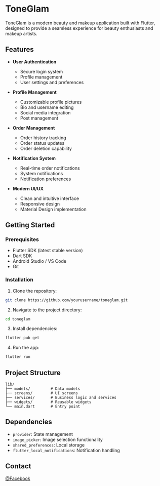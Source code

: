 # ToneGlam

ToneGlam is a modern beauty and makeup application built with Flutter, designed to provide a seamless experience for beauty enthusiasts and makeup artists.

## Features

- **User Authentication**
  - Secure login system
  - Profile management
  - User settings and preferences

- **Profile Management**
  - Customizable profile pictures
  - Bio and username editing
  - Social media integration
  - Post management

- **Order Management**
  - Order history tracking
  - Order status updates
  - Order deletion capability

- **Notification System**
  - Real-time order notifications
  - System notifications
  - Notification preferences

- **Modern UI/UX**
  - Clean and intuitive interface
  - Responsive design
  - Material Design implementation

## Getting Started

### Prerequisites

- Flutter SDK (latest stable version)
- Dart SDK
- Android Studio / VS Code
- Git

### Installation

1. Clone the repository:
```bash
git clone https://github.com/yourusername/toneglam.git
```

2. Navigate to the project directory:
```bash
cd toneglam
```

3. Install dependencies:
```bash
flutter pub get
```

4. Run the app:
```bash
flutter run
```

## Project Structure

```
lib/
├── models/         # Data models
├── screens/        # UI screens
├── services/       # Business logic and services
├── widgets/        # Reusable widgets
└── main.dart       # Entry point
```

## Dependencies

- `provider`: State management
- `image_picker`: Image selection functionality
- `shared_preferences`: Local storage
- `flutter_local_notifications`: Notification handling

## Contact
[@Facebook](https://www.facebook.com/josue.cuarezsalon)
